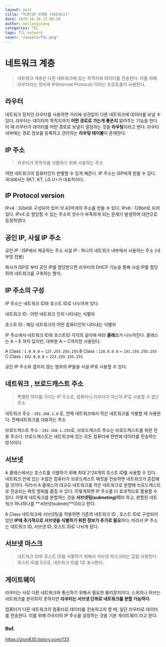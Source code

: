 ```yaml
---
layout: post
title: "TCP/IP 5계층 (네트워크)"
date: 2020-10-20 13:00:59
author: mollangzzang
categories: TIL
tags: TIL network
cover: "/assets/TIL.png"
---
```


# 네트워크 계층

> 네트워크 계층은 다른 네트워크에 있는 목적지에 데이터를 전송한다. 이를 위헤 라우터라는 장비와 IP(Internet Protocol) 이라는 프로토콜이 사용된다.

## 라우터

네트워크 장치인 라우터를 사용하면 거리에 상관없이 다른 네트워크에 데이터를 보낼 수 있다. 라우터는 데이터의 목적지까지 **어떤 경로로 가는게 좋은지** 알려주는 기능을 한다. 이 때 라우터가 데이터를 어떤 경로로 보낼지 결정하는 것을 **라우팅**이라고 한다. 라우터 내부에는 경로 정보를 등록하고 관리하는 **라우팅 테이블**이 존재한다.

## IP 주소

> 라우터가 목적지를 식별하기 위해 사용하는 주소

어떤 네트워크의 컴퓨터인지 판별할 수 있게 해준다.
IP 주소는 ISP에게 받을 수 있다. 국내에서는 SKT, KT, LG U+가 대표적이다.

## IP Protocol version

IPv4 : 32bit로 구성되어 있어 약 43억개의 주소를 만들 수 있다.
IPv6 : 128bit로 되어있다. IPv4 로 할당할 수 있는 주소의 갯수가 부족하게 되는 문제가 발생하여 대안으로 등장하였다.

## 공인 IP, 사설 IP 주소

공인 IP : ISP에서 제공하는 주소
사설 IP : 하나의 네트워크 내부에서 사용하는 주소 (내부망 전용)

회사가 ISP로 부터 공인 IP를 할당받으면 라우터의 DHCP 기능을 통해 사설 IP를 할당하여 네트워크를 구축하는 형식.

## IP 주소의 구성

IP 주소는 네트워크 ID와 호스트 ID로 나누어져 있다.

네트워크 ID : 어떤 네트워크 인지 나타내는 식별자

호스트 ID : 해당 네트워크의 어떤 컴퓨터인지 나타내는 식별자

IP 주소에서 네트워크 ID와 호스트ID 각각의 길이에 따라 **클래스**가 나누어진다. 클래스는 A ~ E 까지 있지만, 대부분 A ~ C까지만 사용된다.

A Class : `1.0.0.0` ~ `127.255.255.255`
B Class : `128.0.0.0` ~ `191.255.255.255`
C Class : `192.0.0.0` ~ `223.255.255.255`

공인 IP 주소와 겹치지 않는 범위의 IP들을 사설 IP로 사용할 수 있다.

## 네트워크 , 브로드캐스트 주소

> 특별한 의미를 가지는 IP 주소로, 컴퓨터나 라우터가 자신의 IP로 사용할 수 없는 주소

네트워크 주소 : `192.168.1.0` 로, 전체 네트워크에서 작은 네트워크를 식별할 때 사용한다. 전체네트워크를 대표하는 주소

브로드캐스트 주소 : `192.168.1.255`로, 브로드캐스트 주소는 브로드캐스트를 위한 전용 주소다. 브로드캐스트는 네트워크에 있는 모든 컴퓨터에 한번에 데이터를 전송하는 방식이다.

## 서브넷

A 클래스에서는 호스트를 식별하기 위해 최대 2^24개의 호스트 ID를 사용할 수 있다. 네트워크 안에 있는 수많은 컴퓨터가 브로드캐스트 패킷을 전송하면 네트워크가 혼잡해질 것이다. 따라서 A 클래스의 대규모 네트워크를 작은 네트워크로 분할해 브로드캐스트로 전송되는 패킷 범위를 좁힐 수 있다. 이렇게하면 IP 주소를 더 효과적으로 활용할 수 있다. 이렇게 네트워크를 분할하는 것을 **서브넷팅(subneting)이**라 하고, 분할된 네트워크 하나하나를 **서브넷(subnet)**이라고 한다.

A Class 네트워크에 서브넷팅을 적용하면 기존의 네트워크 ID , 호스트 ID로 구성되어 있던 **IP에 추가적으로 서브넷을 식별하기 위한 정보가 추가로 필요**하다. 따라서 IP 주소는 네트워크 ID, 서브넷 ID, 호스트 ID로 나뉘게 된다.

## 서브넷 마스크

> 네트워크 ID와 호스트 ID를 식별하기 위해서 서브넷 마스크라는 값을 사용한다. 호스트 ID를 0으로, 네트워크 ID를 1로 표시한다.

## 게이트웨이

라우터는 서로 다른 네트워크와 통신하기 위해서 필요한 물리장치이다. 스위치나 허브는 네트워크를 분리하지 못하지만 **라우터는 서브넷 단위로 네트워크를 분할 가능하다.**

컴퓨터가 다른 네트워크의 컴퓨터로 데이터를 전송하고자 할 때, 일단 라우터로 데이터를 전송한다. 이를 위해 라우터의 IP 주소를 설정하는 것을 기본 게이트웨이 라고 한다.

### Ref.

https://zion830.tistory.com/133
